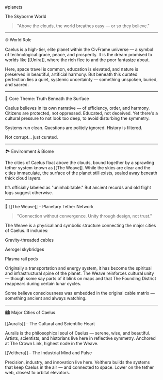#planets 

The Skyborne World

> "Above the clouds, the world breathes easy — or so they believe."




---

🌐 World Role

Caelus is a high-tier, elite planet within the CivFrame universe — a symbol of technological grace, peace, and prosperity. It is the dream promised to worlds like [[Unira]], where the rich flee to and the poor fantasize about.

Here, space travel is common, education is elevated, and nature is preserved in beautiful, artificial harmony. But beneath this curated perfection lies a quiet, systemic uncertainty — something unspoken, buried, and sacred.


---

🧬 Core Theme: Truth Beneath the Surface

Caelus believes in its own narrative — of efficiency, order, and harmony. Citizens are protected, not oppressed. Educated, not deceived. Yet there's a cultural pressure to not look too deep, to avoid disturbing the symmetry.

Systems run clean. Questions are politely ignored. History is filtered.

Not corrupt… just curated.


---

🏞️ Environment & Biome

The cities of Caelus float above the clouds, bound together by a sprawling tether system known as [[The Weave]]. While the skies are clear and the cities immaculate, the surface of the planet still exists, sealed away beneath thick cloud layers.

It’s officially labeled as "uninhabitable."
But ancient records and old flight logs suggest otherwise.


---

🔗 [[The Weave]] – Planetary Tether Network

> "Connection without convergence. Unity through design, not trust."



The Weave is a physical and symbolic structure connecting the major cities of Caelus. It includes:

Gravity-threaded cables

Aerogel skybridges

Plasma rail pods


Originally a transportation and energy system, it has become the spiritual and infrastructural spine of the planet. The Weave reinforces cultural unity — though some say parts of it blink on maps and that The Founding District reappears during certain lunar cycles.

Some believe consciousness was embedded in the original cable matrix — something ancient and always watching.


---

🏙️ Major Cities of Caelus

[[Auralis]] – The Cultural and Scientific Heart

Auralis is the philosophical soul of Caelus — serene, wise, and beautiful. Artists, scientists, and historians live here in reflective symmetry.
Anchored at The Crown Link, highest node in the Weave.

[[Velthera]] – The Industrial Mind and Pulse

Precision, industry, and innovation live here. Velthera builds the systems that keep Caelus in the air — and connected to space.
Lower on the tether web, closest to orbital elevators.
